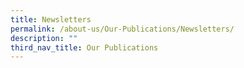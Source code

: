 ```yaml
---
title: Newsletters
permalink: /about-us/Our-Publications/Newsletters/
description: ""
third_nav_title: Our Publications
---
```

